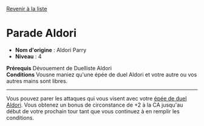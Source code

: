 [Revenir à la liste](..)

# Parade Aldori

 * **Nom d'origine** : Aldori Parry
 * **Niveau** : 4


<p><span id="ctl00_MainContent_DetailedOutput"><strong>Prérequis</strong> Dévouement de Duelliste Aldori<br><strong>Conditions</strong> Vousne maniez qu'une épée de duel Aldori et votre autre ou vos autres mains sont libres.<br></span></p>
<hr>
<p>Vous pouvez parer les attaques qui vous visent avec votre <a href="https://2e.aonprd.com/Weapons.aspx?ID=88">épée de duel Aldori</a>. Vous obtenez un bonus de circonstance de +2 à la CA jusqu'au début de votre prochain tour tant que vous continuez à en remplir les conditions.&nbsp;</p>